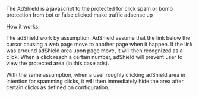 The AdShield is a javascript to the protected for click spam or bomb protection from bot or false clicked make traffic adsense up


How it works: 

The adShield work by assumption. AdShield assume that the link below the cursor causing a web page move to another page when it happen. If the link was arround adShield area upon page move, it will then recognized as a click. When a click reach a certain number, adShield will prevent user to view the protected area (in this case ads).

With the same assumption, when a user roughly clicking adShield area in intention for spamming clicks, it will then immediately hide the area after certain clicks as defined on configuration.
